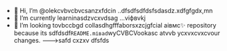 - 👋 Hi, I’m @olekcvbvcbvcsanzxfdcin ..dfsdfsdfdsfsdasdz.xdfgfgdx,mn
- 🌱 I’m currently learninasdzvcxvdsag ...vіфвvkj
- 💞️ I’m looking tovbccbgd collasdhgfffaborsxzcjgfcial аівмс✨ repository because its sdfdsdf`README.mіваd`wyCVBCVookasc atvvb ycxvxcvxcvour changes.
--->safd
cxzxv
dfsfds
